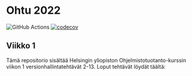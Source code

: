 # Ohtu 2022
![GitHub Actions](https://github.com/ojanenmarianna/ohtu-2022-viikko1/workflows/CI/badge.svg)
[![codecov](https://codecov.io/gh/ojanenmarianna/ohtu-2022-viikko1/branch/main/graph/badge.svg?token=T2aLuiwMUD)](https://codecov.io/gh/ojanenmarianna/ohtu-2022-viikko1) 

## Viikko 1
Tämä repositorio sisältää Helsingin yliopiston Ohjelmistotuotanto-kurssin viikon 1 versionhallintatehtävät 2-13.
Loput tehtävät löydät täältä:



